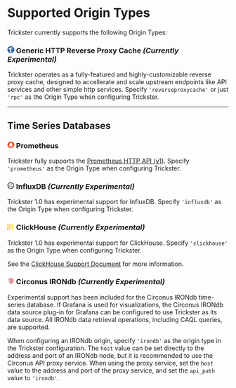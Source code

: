 # Supported Origin Types

Trickster currently supports the following Origin Types:

### <img src="./images/logos/trickster-logo.svg" width=16 /> Generic HTTP Reverse Proxy Cache _(Currently Experimental)_

Trickster operates as a fully-featured and highly-customizable reverse proxy cache, designed to accellerate and scale upstream endpoints like API services and other simple http services. Specify `'reverseproxycache'` or just `'rpc'` as the Origin Type when configuring Trickster.

---

## Time Series Databases

### <img src="./images/external/prom_logo_60.png" width=16 /> Prometheus

Trickster fully supports the [Prometheus HTTP API (v1)](https://prometheus.io/docs/prometheus/latest/querying/api/). Specify `'prometheus'` as the Origin Type when configuring Trickster.

### <img src="./images/external/influx_logo_60.png" width=16 /> InfluxDB _(Currently Experimental)_

Trickster 1.0 has experimental support for InfluxDB. Specify `'influxdb'` as the Origin Type when configuring Trickster.

### <img src="./images/external/clickhouse_logo.png" width=16 /> ClickHouse _(Currently Experimental)_

Trickster 1.0 has experimental support for ClickHouse. Specify `'clickhouse'` as the Origin Type when configuring Trickster.

See the [ClickHouse Support Document](./clickhouse.md) for more information.

### <img src="./images/external/irondb_logo_60.png" width=16 /> Circonus IRONdb _(Currently Experimental)_

Experimental support has been included for the Circonus IRONdb time-series database. If Grafana is used for visualizations, the Circonus IRONdb data source plug-in for Grafana can be configured to use Trickster as its data source. All IRONdb data retrieval operations, including CAQL queries, are supported.

When configuring an IRONdb origin, specify `'irondb'` as the origin type in the Trickster configuration. The `host` value can be set directly to the address and port of an IRONdb node, but it is recommended to use the Circonus API proxy service. When using the proxy service, set the `host` value to the address and port of the proxy service, and set the `api_path` value to `'irondb'`.
